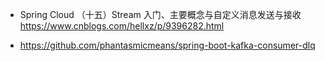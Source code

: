 * Spring Cloud （十五）Stream 入门、主要概念与自定义消息发送与接收 https://www.cnblogs.com/hellxz/p/9396282.html

* https://github.com/phantasmicmeans/spring-boot-kafka-consumer-dlq

